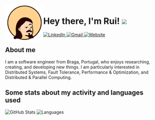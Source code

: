 <img align="left" width="125px" src="https://raw.githubusercontent.com/priest110/priest110/main/mini_avatar.png" alt="Avatar"/>

<h1>Hey there, I'm Rui! <img src="https://media.giphy.com/media/hvRJCLFzcasrR4ia7z/giphy.gif" width="28"></h1>
<a href="https://www.linkedin.com/in/ruinbcoliveira/">
  <img alt="LinkedIn" src="https://img.shields.io/badge/LinkedIn-0077B5?style=for-the-badge&logo=linkedin&logoColor=white&style=round-square"/>
</a>
<a href="mailto:rui.nbc.oliveira@gmail.com">
  <img alt="Gmail" src="https://img.shields.io/badge/Gmail-D14836?style=for-the-badge&logo=gmail&logoColor=whit&style=round-squaree"/>
</a>
<a href="https://priest110.github.io/">
  <img alt="Website" src="https://img.shields.io/badge/website-000000?style=for-the-badge&logo=About.me&logoColor=white&style=round-square"/>
</a>

## About me

I am a software engineer from Braga, Portugal, who enjoys researching, creating, and developing new things. I am particularly interested in Distributed Systems, Fault Tolerance, Performance & Optimization, and Distributed & Parallel Computing. 


## Some stats about my activity and languages used</h2>

<img alt="GitHub Stats" src="https://github-readme-stats-sigma-five.vercel.app/api?username=priest110&show_icons=true&theme=react&include_all_commits=true&count_private=true&hide_border=true" />

<img style="height: 195px !important"  alt="Languages" src="https://github-readme-stats-sigma-five.vercel.app/api/top-langs/?username=priest110&layout=compact&theme=react" />
